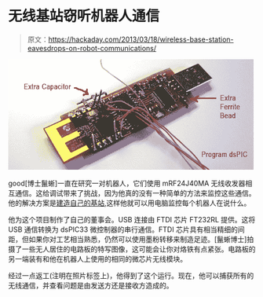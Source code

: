 # 无线基站窃听机器人通信

> 原文：<https://hackaday.com/2013/03/18/wireless-base-station-eavesdrops-on-robot-communications/>

![wireless-base-station-evesdrops-on-robot-communications](img/d2e9a5bd97ed424ffb646a145dbac910.png)

good[博士鬣蜥]一直在研究一对机器人，它们使用 mRF24J40MA 无线收发器相互通信。这给调试带来了挑战，因为他真的没有一种简单的方法来监控这些通信。他的解决方案是[建造自己的基站](http://www.dr-iguana.com/prj_fitzy_and_carraldo/prj_fitzy_and_carraldo_basestation_alpha/index.html),这样他就可以用电脑监控每个机器人在说什么。

他为这个项目制作了自己的董事会。USB 连接由 FTDI 芯片 FT232RL 提供。这将 USB 通信转换为 dsPIC33 微控制器的串行通信。FTDI 芯片具有相当精细的间距，但如果你对工艺相当熟悉，仍然可以使用墨粉转移来制造足迹。[鬣蜥博士]拍摄了一些无人居住的电路板的特写图像，这可能会让你对烙铁有点紧张。电路板的另一端装有和他在机器人上使用的相同的微芯片无线模块。

经过一点返工(注明在照片标签上)，他得到了这个运行。现在，他可以捕获所有的无线通信，并查看问题是由发送方还是接收方造成的。
